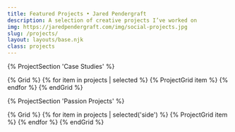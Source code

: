 ```yaml
---
title: Featured Projects • Jared Pendergraft
description: A selection of creative projects I’ve worked on
img: https://jaredpendergraft.com/img/social-projects.jpg
slug: /projects/
layout: layouts/base.njk
class: projects
---
```


{% ProjectSection 'Case Studies' %}

{% Grid %}
{% for item in projects | selected %}
{% ProjectGrid item %}
{% endfor %}
{% endGrid %}

{% ProjectSection 'Passion Projects' %}

{% Grid %}
{% for item in projects | selected('side') %}
{% ProjectGrid item %}
{% endfor %}
{% endGrid %}
